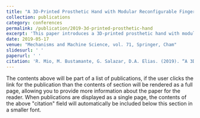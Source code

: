```yaml
---
title: "A 3D-Printed Prosthetic Hand with Modular Reconfigurable Fingers"
collection: publications
category: conferences
permalink: /publication/2019-3d-printed-prosthetic-hand
excerpt: 'This paper introduces a 3D-printed prosthetic hand with modular, reconfigurable fingers.'
date: 2019-05-17
venue: "Mechanisms and Machine Science, vol. 71, Springer, Cham"
slidesurl: ' '
paperurl: ' '
citation: 'R. Mio, M. Bustamante, G. Salazar, D.A. Elias. (2019). “A 3D-Printed Prosthetic Hand with Modular Reconfigurable Fingers.” In: Interdisciplinary Applications of Kinematics. Mechanisms and Machine Science, vol. 71, Springer, Cham.'
---
```


The contents above will be part of a list of publications, if the user clicks the link for the publication than the contents of section will be rendered as a full page, allowing you to provide more information about the paper for the reader. When publications are displayed as a single page, the contents of the above "citation" field will automatically be included below this section in a smaller font.